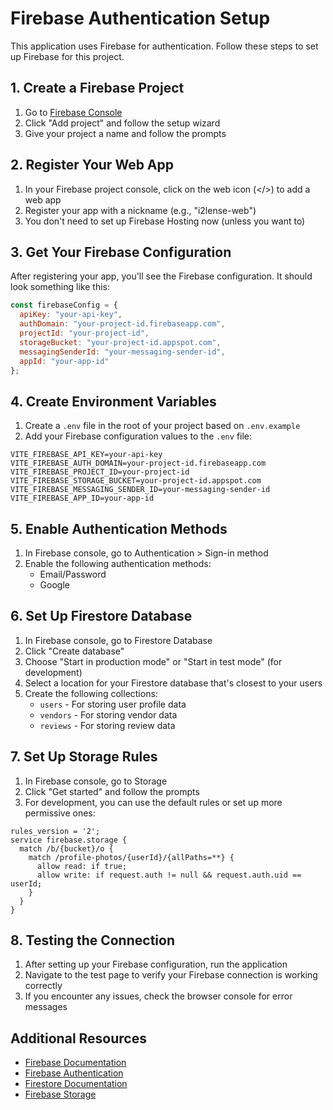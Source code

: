 # Firebase Authentication Setup

This application uses Firebase for authentication. Follow these steps to set up Firebase for this project.

## 1. Create a Firebase Project

1. Go to [Firebase Console](https://console.firebase.google.com/)
2. Click "Add project" and follow the setup wizard
3. Give your project a name and follow the prompts

## 2. Register Your Web App

1. In your Firebase project console, click on the web icon (</>) to add a web app
2. Register your app with a nickname (e.g., "i2lense-web")
3. You don't need to set up Firebase Hosting now (unless you want to)

## 3. Get Your Firebase Configuration

After registering your app, you'll see the Firebase configuration. It should look something like this:

```javascript
const firebaseConfig = {
  apiKey: "your-api-key",
  authDomain: "your-project-id.firebaseapp.com",
  projectId: "your-project-id",
  storageBucket: "your-project-id.appspot.com",
  messagingSenderId: "your-messaging-sender-id",
  appId: "your-app-id"
};
```

## 4. Create Environment Variables

1. Create a `.env` file in the root of your project based on `.env.example`
2. Add your Firebase configuration values to the `.env` file:

```
VITE_FIREBASE_API_KEY=your-api-key
VITE_FIREBASE_AUTH_DOMAIN=your-project-id.firebaseapp.com
VITE_FIREBASE_PROJECT_ID=your-project-id
VITE_FIREBASE_STORAGE_BUCKET=your-project-id.appspot.com
VITE_FIREBASE_MESSAGING_SENDER_ID=your-messaging-sender-id
VITE_FIREBASE_APP_ID=your-app-id
```

## 5. Enable Authentication Methods

1. In Firebase console, go to Authentication > Sign-in method
2. Enable the following authentication methods:
   - Email/Password
   - Google

## 6. Set Up Firestore Database

1. In Firebase console, go to Firestore Database
2. Click "Create database"
3. Choose "Start in production mode" or "Start in test mode" (for development)
4. Select a location for your Firestore database that's closest to your users
5. Create the following collections:
   - `users` - For storing user profile data
   - `vendors` - For storing vendor data
   - `reviews` - For storing review data

## 7. Set Up Storage Rules

1. In Firebase console, go to Storage
2. Click "Get started" and follow the prompts
3. For development, you can use the default rules or set up more permissive ones:

```
rules_version = '2';
service firebase.storage {
  match /b/{bucket}/o {
    match /profile-photos/{userId}/{allPaths=**} {
      allow read: if true;
      allow write: if request.auth != null && request.auth.uid == userId;
    }
  }
}
```

## 8. Testing the Connection

1. After setting up your Firebase configuration, run the application
2. Navigate to the test page to verify your Firebase connection is working correctly
3. If you encounter any issues, check the browser console for error messages

## Additional Resources

- [Firebase Documentation](https://firebase.google.com/docs)
- [Firebase Authentication](https://firebase.google.com/docs/auth)
- [Firestore Documentation](https://firebase.google.com/docs/firestore)
- [Firebase Storage](https://firebase.google.com/docs/storage) 